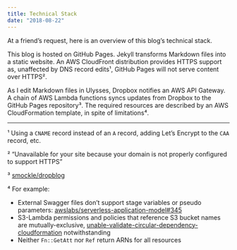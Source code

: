 ```yaml
---  
title: Technical Stack
date: "2018-08-22"
---
```


At a friend’s request, here is an overview of this blog’s technical stack.

This blog is hosted on GitHub Pages. Jekyll transforms Markdown files into a static website. An AWS CloudFront distribution provides HTTPS support as, unaffected by DNS record edits¹, GitHub Pages will not serve content over HTTPS².

As I edit Markdown files in Ulysses, Dropbox notifies an AWS API Gateway. A chain of AWS Lambda functions syncs updates from Dropbox to the GitHub Pages repository³. The required resources are described by an AWS CloudFormation template, in spite of limitations⁴.

---

¹ Using a `CNAME` record instead of an `A` record, adding Let’s Encrypt to the `CAA` record, etc.

² “Unavailable for your site because your domain is not properly configured to support HTTPS”

³ [smockle/dropblog][1]

⁴ For example:
* External Swagger files don’t support stage variables or pseudo parameters: [awslabs/serverless-application-model#345][2]
* S3-Lambda permissions and policies that reference S3 bucket names are mutually-exclusive, [unable-validate-circular-dependency-cloudformation][3] notwithstanding
* Neither `Fn::GetAtt` nor `Ref` return ARNs for all resources

[1]:	https://github.com/smockle/dropblog
[2]:	https://github.com/awslabs/serverless-application-model/issues/345
[3]:	https://aws.amazon.com/premiumsupport/knowledge-center/unable-validate-circular-dependency-cloudformation/